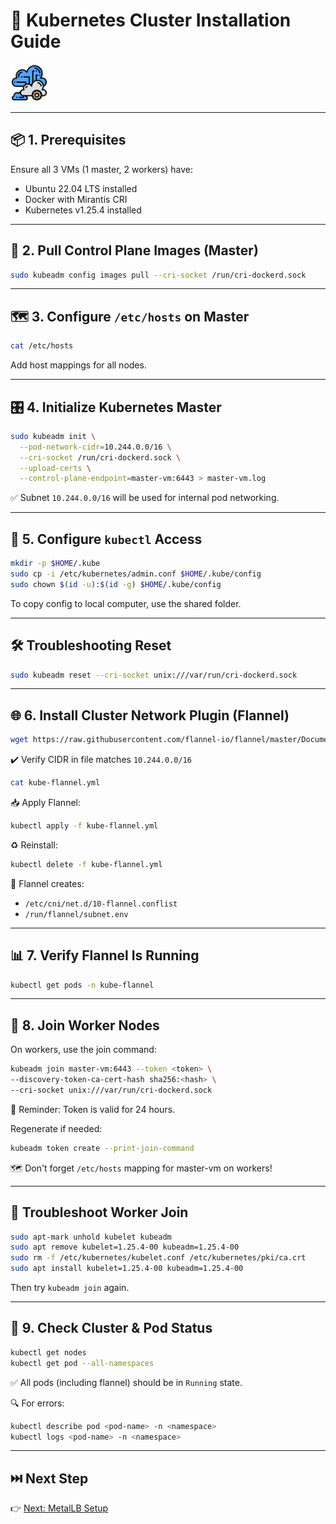# 🚀 Kubernetes Cluster Installation Guide

<img src="/img/icons8-cluster-64.png" width="60" height="60" />

---

## 📦 1. Prerequisites

Ensure all 3 VMs (1 master, 2 workers) have:

- Ubuntu 22.04 LTS installed
- Docker with Mirantis CRI
- Kubernetes v1.25.4 installed

---

## 🧠 2. Pull Control Plane Images (Master)

```sh
sudo kubeadm config images pull --cri-socket /run/cri-dockerd.sock
```

---

## 🗺️ 3. Configure `/etc/hosts` on Master

```sh
cat /etc/hosts
```

Add host mappings for all nodes.

---

## 🎛️ 4. Initialize Kubernetes Master

```sh
sudo kubeadm init \
  --pod-network-cidr=10.244.0.0/16 \
  --cri-socket /run/cri-dockerd.sock \
  --upload-certs \
  --control-plane-endpoint=master-vm:6443 > master-vm.log
```

✅ Subnet `10.244.0.0/16` will be used for internal pod networking.

---

## 📂 5. Configure `kubectl` Access

```sh
mkdir -p $HOME/.kube
sudo cp -i /etc/kubernetes/admin.conf $HOME/.kube/config
sudo chown $(id -u):$(id -g) $HOME/.kube/config
```

To copy config to local computer, use the shared folder.

---

## 🛠️ Troubleshooting Reset

```sh
sudo kubeadm reset --cri-socket unix:///var/run/cri-dockerd.sock
```

---

## 🌐 6. Install Cluster Network Plugin (Flannel)

```sh
wget https://raw.githubusercontent.com/flannel-io/flannel/master/Documentation/kube-flannel.yml
```

✔️ Verify CIDR in file matches `10.244.0.0/16`

```sh
cat kube-flannel.yml
```

📥 Apply Flannel:

```sh
kubectl apply -f kube-flannel.yml
```

♻️ Reinstall:

```sh
kubectl delete -f kube-flannel.yml
```

📂 Flannel creates:

- `/etc/cni/net.d/10-flannel.conflist`
- `/run/flannel/subnet.env`

---

## 📊 7. Verify Flannel Is Running

```sh
kubectl get pods -n kube-flannel
```

---

## 👷 8. Join Worker Nodes

On workers, use the join command:

```sh
kubeadm join master-vm:6443 --token <token> \
--discovery-token-ca-cert-hash sha256:<hash> \
--cri-socket unix:///var/run/cri-dockerd.sock
```

🧠 Reminder: Token is valid for 24 hours.

Regenerate if needed:

```sh
kubeadm token create --print-join-command
```

🗺️ Don't forget `/etc/hosts` mapping for master-vm on workers!

---

## 🧹 Troubleshoot Worker Join

```sh
sudo apt-mark unhold kubelet kubeadm
sudo apt remove kubelet=1.25.4-00 kubeadm=1.25.4-00
sudo rm -f /etc/kubernetes/kubelet.conf /etc/kubernetes/pki/ca.crt
sudo apt install kubelet=1.25.4-00 kubeadm=1.25.4-00
```

Then try `kubeadm join` again.

---

## 📡 9. Check Cluster & Pod Status

```sh
kubectl get nodes
kubectl get pod --all-namespaces
```

✅ All pods (including flannel) should be in `Running` state.

🔍 For errors:

```sh
kubectl describe pod <pod-name> -n <namespace>
kubectl logs <pod-name> -n <namespace>
```

---

## ⏭️ Next Step

👉 [Next: MetalLB Setup](../5.%20MetalLB%20setup/README.md)
